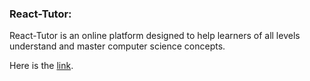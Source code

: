 ### React-Tutor:
React-Tutor is an online platform designed to help learners of all levels understand and master computer science concepts.

Here is the [link](https://yuva0.github.io/react-tutor/).
